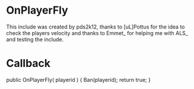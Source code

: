 OnPlayerFly
===========

This include was created by pds2k12, thanks to [uL]Pottus for the idea to check the players velocity and thanks to Emmet_ for helping me with ALS_ and testing the include.

Callback
===========
public OnPlayerFly( playerid )
{
  Ban(playerid);
  return true;
}
